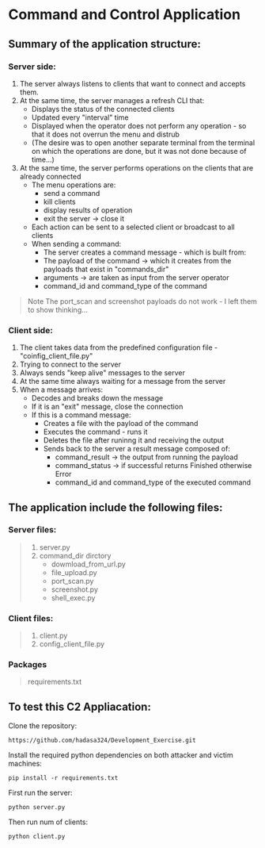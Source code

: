 # Command and Control Application
## Summary of the application structure:
### Server side:
1. The server always listens to clients that want to connect and accepts them.
2. At the same time, the server manages a refresh CLI that:
    - Displays the status of the connected clients
    - Updated every "interval" time
    - Displayed when the operator does not perform any operation - so that it does not overrun the menu and distrub
     - (The desire was to open another separate terminal from the terminal on which the operations are done, but it was not done because of time...)
3. At the same time, the server performs operations on the clients that are already connected
    - The menu operations are:
      -  send a command
      -  kill clients
      -  display results of operation 
      -  exit the server -> close it
    - Each action can be sent to a selected client or broadcast to all clients
    - When sending a command:
      - The server creates a command message - which is built from:
      - The payload of the command -> which it creates from the payloads that exist in "commands_dir"
      - arguments -> are taken as input from the server operator
      - command_id and command_type of the command
> Note The port_scan and screenshot payloads do not work - I left them to show thinking...
### Client side:
1. The client takes data from the predefined configuration file - "coinfig_client_file.py"
2. Trying to connect to the server
3. Always sends "keep alive" messages to the server
4. At the same time always waiting for a message from the server
5. When a message arrives:
    - Decodes and breaks down the message
    - If it is an "exit" message, close the connection
    - If this is a command message:
      - Creates a file with the payload of the command
      - Executes the command - runs it
      - Deletes the file after runinng it  and receiving the output
      - Sends back to the server a result message composed of:
        - command_result -> the output from running the payload
        - command_status -> if successful returns Finished otherwise Error
        - command_id and command_type of the executed command

## The application include the following files:
### Server files:
> 1. server.py
> 2. command_dir dirctory
>    - dowmload_from_url.py
>    - file_upload.py
>    - port_scan.py
>    - screenshot.py
>    - shell_exec.py
### Client files:
> 1. client.py
> 2. config_client_file.py
### Packages 
> requirements.txt

## To test this C2 Appliacation:
 Clone the repository:
```
https://github.com/hadasa324/Development_Exercise.git
```
Install the required python dependencies on both attacker and victim machines:
```
pip install -r requirements.txt
```
First run the server:
```
python server.py
```
 Then run num of clients:
```
python client.py
```
